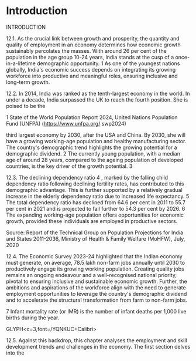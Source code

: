 # Introduction

INTRODUCTION

12.1. As  the  crucial  link  between  growth  and  prosperity,  the  quantity  and  quality  of employment in an economy determines how economic growth sustainably percolates the masses. With around 26 per cent of the population in the age group 10-24 years, India stands at the cusp of a once-in-a-lifetime demographic opportunity. 1  As one of the youngest nations globally, India's economic success depends on integrating its growing workforce  into  productive  and  meaningful  roles,  ensuring  inclusive  and  long-term growth.

12.2.  In 2014, India was ranked as the tenth-largest economy in the world. In under a decade, India surpassed the UK to reach the fourth position. She is poised to be the

1   State of the World Population Report 2024, United Nations Population Fund (UNFPA) (https://www.unfpa.org/ swp2024)

third  largest  economy  by  2030,  after  the  USA  and  China.  By  2030,  she  will  have  a growing  working-age  population  and  healthy  manufacturing  sector.  The  country's demographic trend highlights the growing potential for a demographic dividend. 2  The currently young population, with a median age of around 28 years, compared to the ageing population of developed countries, is the key driver of the growth potential. 3

12.3.  The  declining  dependency  ratio 4 ,  marked  by  the  falling  child  dependency  ratio following declining fertility rates, has contributed to this demographic advantage. This is  further supported by a relatively gradual increase in the elderly dependency ratio due to increased life expectancy. 5  The total dependency ratio has declined from 64.6 per cent in 2011 to 55.7 per cent in 2021 and is projected to fall further to 54.3 per cent by 2026. 6   The  expanding  working-age  population  offers  opportunities  for  economic growth, provided these individuals are employed in productive sectors.

<!-- image -->

<!-- image -->

<!-- image -->

Source: Report of the Technical Group on Population Projections for India and States 2011-2036, Ministry of Health &amp; Family Welfare (MoHFW), July, 2020

12.4.    The Economic Survey 2023-24 highlighted that the Indian economy must generate, on average, 78.5 lakh non-farm jobs annually until 2030 to productively engage its growing  working  population.  Creating  quality  jobs  remains  an  ongoing  endeavour and a well-recognised national priority, pivotal to ensuring inclusive and sustainable economic growth. Further, the ambitions and aspirations of the workforce align with the need to generate employment opportunities to leverage the country's demographic dividend and to accelerate the structural transformation from farm to non-farm jobs.

7   Infant mortality rate (or IMR) is the number of infant deaths per 1,000 live births during the year.

GLYPH&lt;c=3,font=/YQNKUC+Calibri&gt;

12.5. Against this backdrop, this chapter analyses the employment  and  skill development trends and challenges in the economy. The first section delves into the